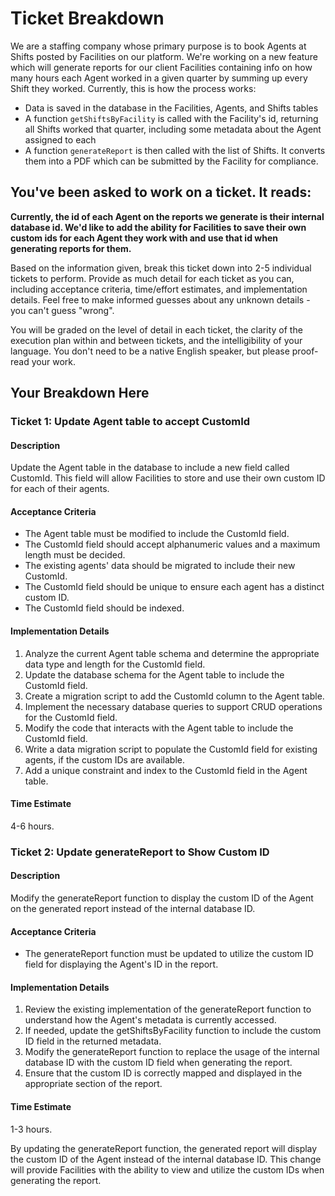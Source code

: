 # Ticket Breakdown
We are a staffing company whose primary purpose is to book Agents at Shifts posted by Facilities on our platform. We're working on a new feature which will generate reports for our client Facilities containing info on how many hours each Agent worked in a given quarter by summing up every Shift they worked. Currently, this is how the process works:

- Data is saved in the database in the Facilities, Agents, and Shifts tables
- A function `getShiftsByFacility` is called with the Facility's id, returning all Shifts worked that quarter, including some metadata about the Agent assigned to each
- A function `generateReport` is then called with the list of Shifts. It converts them into a PDF which can be submitted by the Facility for compliance.

## You've been asked to work on a ticket. It reads:

**Currently, the id of each Agent on the reports we generate is their internal database id. We'd like to add the ability for Facilities to save their own custom ids for each Agent they work with and use that id when generating reports for them.**


Based on the information given, break this ticket down into 2-5 individual tickets to perform. Provide as much detail for each ticket as you can, including acceptance criteria, time/effort estimates, and implementation details. Feel free to make informed guesses about any unknown details - you can't guess "wrong".


You will be graded on the level of detail in each ticket, the clarity of the execution plan within and between tickets, and the intelligibility of your language. You don't need to be a native English speaker, but please proof-read your work.

## Your Breakdown Here

### Ticket 1: Update Agent table to accept CustomId

#### Description
Update the Agent table in the database to include a new field called CustomId. This field will allow Facilities to store and use their own custom ID for each of their agents.

#### Acceptance Criteria
- The Agent table must be modified to include the CustomId field.
- The CustomId field should accept alphanumeric values and a maximum length must be decided.
- The existing agents' data should be migrated to include their new CustomId.
- The CustomId field should be unique to ensure each agent has a distinct custom ID.
- The CustomId field should be indexed.

#### Implementation Details
1. Analyze the current Agent table schema and determine the appropriate data type and length for the CustomId field.
2. Update the database schema for the Agent table to include the CustomId field.
3. Create a migration script to add the CustomId column to the Agent table.
4. Implement the necessary database queries to support CRUD operations for the CustomId field.
5. Modify the code that interacts with the Agent table to include the CustomId field.
6. Write a data migration script to populate the CustomId field for existing agents, if the custom IDs are available.
7. Add a unique constraint and index to the CustomId field in the Agent table.

#### Time Estimate
4-6 hours.

### Ticket 2: Update generateReport to Show Custom ID

#### Description
Modify the generateReport function to display the custom ID of the Agent on the generated report instead of the internal database ID.

#### Acceptance Criteria
- The generateReport function must be updated to utilize the custom ID field for displaying the Agent's ID in the report.

#### Implementation Details
1. Review the existing implementation of the generateReport function to understand how the Agent's metadata is currently accessed.
2. If needed, update the getShiftsByFacility function to include the custom ID field in the returned metadata.
3. Modify the generateReport function to replace the usage of the internal database ID with the custom ID field when generating the report.
4. Ensure that the custom ID is correctly mapped and displayed in the appropriate section of the report.

#### Time Estimate
1-3 hours.

By updating the generateReport function, the generated report will display the custom ID of the Agent instead of the internal database ID.
This change will provide Facilities with the ability to view and utilize the custom IDs when generating the report.

